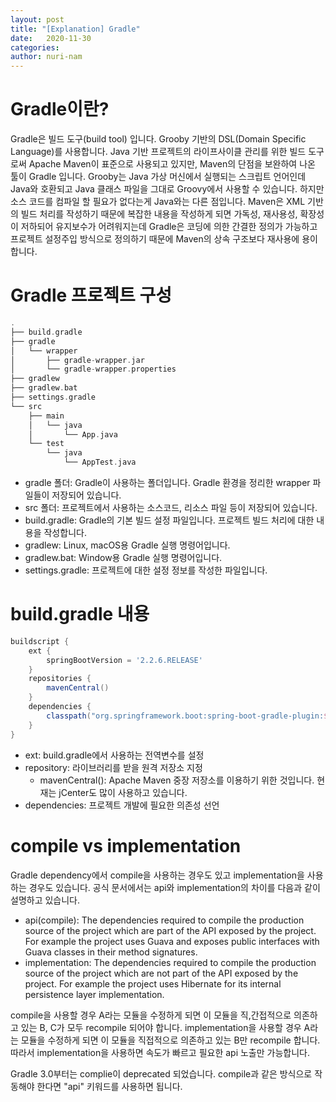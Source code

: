 ```yaml
---
layout: post
title: "[Explanation] Gradle"
date:   2020-11-30
categories:
author: nuri-nam
---
```


# Gradle이란?
Gradle은 빌드 도구(build tool) 입니다. Grooby 기반의 DSL(Domain Specific Language)를 사용합니다.
Java 기반 프로젝트의 라이프사이클 관리를 위한 빌드 도구로써 Apache Maven이 표준으로 사용되고 있지만, Maven의 단점을 보완하여 나온 툴이 Gradle 입니다.
Grooby는 Java 가상 머신에서 실행되는 스크립트 언어인데 Java와 호환되고 Java 클래스 파일을 그대로 Groovy에서 사용할 수 있습니다.
하지만 소스 코드를 컴파일 할 필요가 없다는게 Java와는 다른 점입니다.
Maven은 XML 기반의 빌드 처리를 작성하기 때문에 복잡한 내용을 작성하게 되면 가독성, 재사용성, 확장성이 저하되어 유지보수가 어려워지는데 
Gradle은 코딩에 의한 간결한 정의가 가능하고 프로젝트 설정주입 방식으로 정의하기 때문에 Maven의 상속 구조보다 재사용에 용이합니다.

# Gradle 프로젝트 구성
```groovy
.
├── build.gradle
├── gradle
│   └── wrapper
│       ├── gradle-wrapper.jar
│       └── gradle-wrapper.properties
├── gradlew
├── gradlew.bat
├── settings.gradle
└── src
    ├── main
    │   └── java
    │       └── App.java
    └── test
        └── java
            └── AppTest.java
```
  * gradle 폴더: Gradle이 사용하는 폴더입니다. Gradle 환경을 정리한 wrapper 파일들이 저장되어 있습니다.
  * src 폴더: 프로젝트에서 사용하는 소스코드, 리소스 파일 등이 저장되어 있습니다.
  * build.gradle: Gradle의 기본 빌드 설정 파일입니다. 프로젝트 빌드 처리에 대한 내용을 작성합니다.
  * gradlew: Linux, macOS용 Gradle 실행 명령어입니다.
  * gradlew.bat: Window용 Gradle 실행 명령어입니다.
  * settings.gradle: 프로젝트에 대한 설정 정보를 작성한 파일입니다.

# build.gradle 내용
```groovy
buildscript {
    ext {
        springBootVersion = '2.2.6.RELEASE'
    }
    repositories {
        mavenCentral()
    }
    dependencies {
        classpath("org.springframework.boot:spring-boot-gradle-plugin:${springBootVersion}")
    }
}
```
  * ext: build.gradle에서 사용하는 전역변수를 설정
  * repository: 라이브러리를 받을 원격 저장소 지정
    * mavenCentral(): Apache Maven 중장 저장소를 이용하기 위한 것입니다. 현재는 jCenter도 많이 사용하고 있습니다.
  * dependencies: 프로젝트 개발에 필요한 의존성 선언
   
# compile vs implementation
Gradle dependency에서 compile을 사용하는 경우도 있고 implementation을 사용하는 경우도 있습니다.
공식 문서에서는 api와 implementation의 차이를 다음과 같이 설명하고 있습니다.
  * api(compile): The dependencies required to compile the production source of the project which are part of the API exposed by the project. For example the project uses Guava and exposes public interfaces with Guava classes in their method signatures.
  * implementation: The dependencies required to compile the production source of the project which are not part of the API exposed by the project. For example the project uses Hibernate for its internal persistence layer implementation.
  
compile을 사용할 경우 A라는 모듈을 수정하게 되면 이 모듈을 직,간접적으로 의존하고 있는 B, C가 모두 recompile 되어야 합니다.
implementation을 사용할 경우 A라는 모듈을 수정하게 되면 이 모듈을 직접적으로 의존하고 있는 B만 recompile 합니다. 따라서 implementation을 사용하면 속도가 빠르고 필요한 api 노출만 가능합니다.

Gradle 3.0부터는 complie이 deprecated 되었습니다. compile과 같은 방식으로 작동해야 한다면 "api" 키워드를 사용하면 됩니다.
